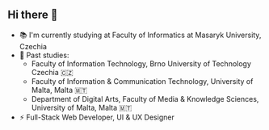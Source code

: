 ## Hi there 👋

- 📚 I'm currently studying at Faculty of Informatics at Masaryk University, Czechia
- 🏫 Past studies:
  - Faculty of Information Technology, Brno University of Technology Czechia 🇨🇿
  - Faculty of Information & Communication Technology, University of Malta, Malta 🇲🇹
  - Department of Digital Arts, Faculty of Media & Knowledge Sciences, University of Malta, Malta 🇲🇹
- ⚡️ Full-Stack Web Developer, UI & UX Designer
